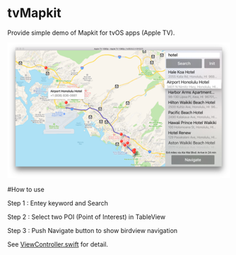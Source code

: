 tvMapkit
=======

Provide simple demo of Mapkit for tvOS apps (Apple TV).

<img src="https://github.com/AlohaYos/tvMapkit/blob/master/tvMapkitDemo.png"  />

#How to use

Step 1 : Entey keyword and Search

Step 2 : Select two POI (Point of Interest) in TableView

Step 3 : Push Navigate button to show birdview navigation

See <a href="https://github.com/AlohaYos/tvMapkit/blob/master/tvMapkit/ViewController.swift" target=_blank>ViewController.swift</a> for detail.

